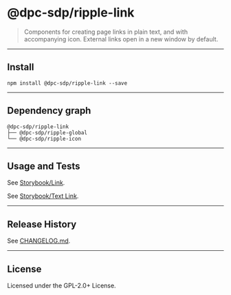 @dpc-sdp/ripple-link
============

> Components for creating page links in plain text, and with accompanying icon. External links open in a new window by default.


--------------------------------------------------------------------------------


## Install


```shell
npm install @dpc-sdp/ripple-link --save
```


--------------------------------------------------------------------------------


## Dependency graph

```shell
@dpc-sdp/ripple-link
├── @dpc-sdp/ripple-global
└── @dpc-sdp/ripple-icon
```


--------------------------------------------------------------------------------


## Usage and Tests

See [Storybook/Link](http://ripple-vic-gov-au-master.lagoon.vicsdp.amazee.io/?selectedKind=Atoms/Link&selectedStory=Link).

See [Storybook/Text Link](http://ripple-vic-gov-au-master.lagoon.vicsdp.amazee.io/?selectedKind=Atoms/Link&selectedStory=Text%20Link).


--------------------------------------------------------------------------------


## Release History

See [CHANGELOG.md](./CHANGELOG.md).


--------------------------------------------------------------------------------


## License

Licensed under the GPL-2.0+ License.


